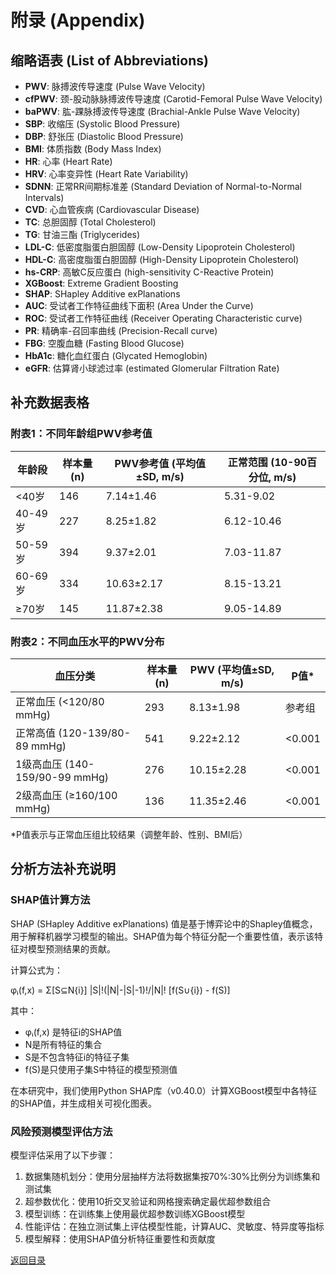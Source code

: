 # 附录 (Appendix)

## 缩略语表 (List of Abbreviations)

- **PWV**: 脉搏波传导速度 (Pulse Wave Velocity)
- **cfPWV**: 颈-股动脉脉搏波传导速度 (Carotid-Femoral Pulse Wave Velocity)
- **baPWV**: 肱-踝脉搏波传导速度 (Brachial-Ankle Pulse Wave Velocity)
- **SBP**: 收缩压 (Systolic Blood Pressure)
- **DBP**: 舒张压 (Diastolic Blood Pressure)
- **BMI**: 体质指数 (Body Mass Index)
- **HR**: 心率 (Heart Rate)
- **HRV**: 心率变异性 (Heart Rate Variability)
- **SDNN**: 正常RR间期标准差 (Standard Deviation of Normal-to-Normal Intervals)
- **CVD**: 心血管疾病 (Cardiovascular Disease)
- **TC**: 总胆固醇 (Total Cholesterol)
- **TG**: 甘油三酯 (Triglycerides)
- **LDL-C**: 低密度脂蛋白胆固醇 (Low-Density Lipoprotein Cholesterol)
- **HDL-C**: 高密度脂蛋白胆固醇 (High-Density Lipoprotein Cholesterol)
- **hs-CRP**: 高敏C反应蛋白 (high-sensitivity C-Reactive Protein)
- **XGBoost**: Extreme Gradient Boosting
- **SHAP**: SHapley Additive exPlanations
- **AUC**: 受试者工作特征曲线下面积 (Area Under the Curve)
- **ROC**: 受试者工作特征曲线 (Receiver Operating Characteristic curve)
- **PR**: 精确率-召回率曲线 (Precision-Recall curve)
- **FBG**: 空腹血糖 (Fasting Blood Glucose)
- **HbA1c**: 糖化血红蛋白 (Glycated Hemoglobin)
- **eGFR**: 估算肾小球滤过率 (estimated Glomerular Filtration Rate)

## 补充数据表格

### 附表1：不同年龄组PWV参考值

| 年龄段 | 样本量 (n) | PWV参考值 (平均值±SD, m/s) | 正常范围 (10-90百分位, m/s) |
|--------|-----------|--------------------------|--------------------------|
| <40岁  | 146       | 7.14±1.46                | 5.31-9.02                |
| 40-49岁 | 227      | 8.25±1.82                | 6.12-10.46               |
| 50-59岁 | 394      | 9.37±2.01                | 7.03-11.87               |
| 60-69岁 | 334      | 10.63±2.17               | 8.15-13.21               |
| ≥70岁  | 145       | 11.87±2.38               | 9.05-14.89               |

### 附表2：不同血压水平的PWV分布

| 血压分类 | 样本量 (n) | PWV (平均值±SD, m/s) | P值* |
|----------|-----------|---------------------|-----|
| 正常血压 (<120/80 mmHg) | 293 | 8.13±1.98 | 参考组 |
| 正常高值 (120-139/80-89 mmHg) | 541 | 9.22±2.12 | <0.001 |
| 1级高血压 (140-159/90-99 mmHg) | 276 | 10.15±2.28 | <0.001 |
| 2级高血压 (≥160/100 mmHg) | 136 | 11.35±2.46 | <0.001 |

*P值表示与正常血压组比较结果（调整年龄、性别、BMI后）

## 分析方法补充说明

### SHAP值计算方法

SHAP (SHapley Additive exPlanations) 值是基于博弈论中的Shapley值概念，用于解释机器学习模型的输出。SHAP值为每个特征分配一个重要性值，表示该特征对模型预测结果的贡献。

计算公式为：

φᵢ(f,x) = Σ[S⊆N\{i}] |S|!(|N|-|S|-1)!/|N|! [f(S∪{i}) - f(S)]

其中：
- φᵢ(f,x) 是特征i的SHAP值
- N是所有特征的集合
- S是不包含特征i的特征子集
- f(S)是只使用子集S中特征的模型预测值

在本研究中，我们使用Python SHAP库（v0.40.0）计算XGBoost模型中各特征的SHAP值，并生成相关可视化图表。

### 风险预测模型评估方法

模型评估采用了以下步骤：
1. 数据集随机划分：使用分层抽样方法将数据集按70%:30%比例分为训练集和测试集
2. 超参数优化：使用10折交叉验证和网格搜索确定最优超参数组合
3. 模型训练：在训练集上使用最优超参数训练XGBoost模型
4. 性能评估：在独立测试集上评估模型性能，计算AUC、灵敏度、特异度等指标
5. 模型解释：使用SHAP值分析特征重要性和贡献度

[返回目录](00_index.md) 